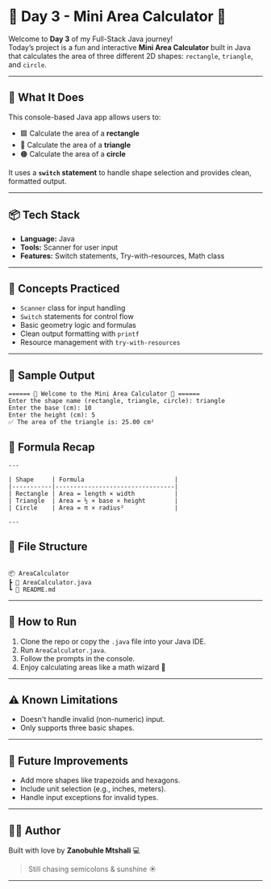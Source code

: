 # 🧮 Day 3 - Mini Area Calculator 🍄

Welcome to **Day 3** of my Full-Stack Java journey!  
Today’s project is a fun and interactive **Mini Area Calculator** built in Java that calculates the area of three different 2D shapes: `rectangle`, `triangle`, and `circle`.

---

## 🚀 What It Does

This console-based Java app allows users to:

- 🟩 Calculate the area of a **rectangle**
- 🔺 Calculate the area of a **triangle**
- 🟠 Calculate the area of a **circle**

It uses a **`switch` statement** to handle shape selection and provides clean, formatted output.

---

## 📦 Tech Stack

- **Language:** Java
- **Tools:** Scanner for user input
- **Features:** Switch statements, Try-with-resources, Math class

---

## 🧠 Concepts Practiced

- `Scanner` class for input handling
- `Switch` statements for control flow
- Basic geometry logic and formulas
- Clean output formatting with `printf`
- Resource management with `try-with-resources`

---

## 🧪 Sample Output

```
====== 🍄 Welcome to the Mini Area Calculator 🧠 ======
Enter the shape name (rectangle, triangle, circle): triangle
Enter the base (cm): 10
Enter the height (cm): 5
✅ The area of the triangle is: 25.00 cm²

```

## 🔣 Formula Recap

```
---

| Shape     | Formula                         |
|-----------|---------------------------------|
| Rectangle | Area = length × width           |
| Triangle  | Area = ½ × base × height        |
| Circle    | Area = π × radius²              |

---
```

## 📁 File Structure

```

📦 AreaCalculator
┣ 📜 AreaCalculator.java
┗ 📄 README.md

```


---

## 🦾 How to Run

1. Clone the repo or copy the `.java` file into your Java IDE.
2. Run `AreaCalculator.java`.
3. Follow the prompts in the console.
4. Enjoy calculating areas like a math wizard 🔮

---

## ⚠️ Known Limitations

- Doesn't handle invalid (non-numeric) input.
- Only supports three basic shapes.

---

## 🌱 Future Improvements

- Add more shapes like trapezoids and hexagons.
- Include unit selection (e.g., inches, meters).
- Handle input exceptions for invalid types.

---

## 🙌🏽 Author

Built with love by **Zanobuhle Mtshali** 💻  
> Still chasing semicolons & sunshine ☀️

---

